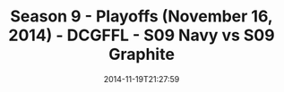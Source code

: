 ---
title: Season 9 - Playoffs (November 16, 2014) - DCGFFL - S09 Navy vs S09 Graphite
teams-score:
- team: _teams/s09-navy-rear-admirals.md
  score:
- team: _teams/s09-graphite.md
  score: 30
mvp: Will Chappell (Navy), Tony Stewart (Graphite)
game-ball: N/A
season: 9
week:
date: '2014-11-19T21:27:59'
pageid: season-9-playoffs-4463-vs-4458
---